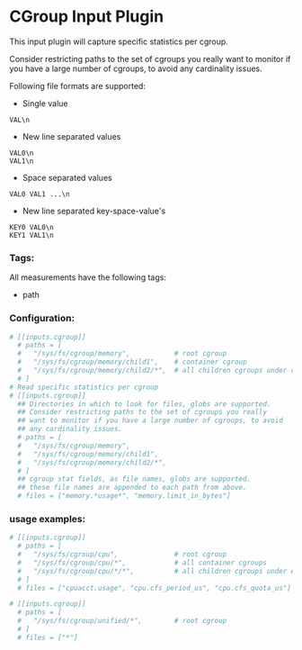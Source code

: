 # CGroup Input Plugin

This input plugin will capture specific statistics per cgroup.

Consider restricting paths to the set of cgroups you really
want to monitor if you have a large number of cgroups, to avoid
any cardinality issues.

Following file formats are supported:

* Single value

```
VAL\n
```

* New line separated values

```
VAL0\n
VAL1\n
```

* Space separated values

```
VAL0 VAL1 ...\n
```

* New line separated key-space-value's

```
KEY0 VAL0\n
KEY1 VAL1\n
```


### Tags:

All measurements have the following tags:
  - path


### Configuration:

```toml
# [[inputs.cgroup]]
  # paths = [
  #   "/sys/fs/cgroup/memory",           # root cgroup
  #   "/sys/fs/cgroup/memory/child1",    # container cgroup
  #   "/sys/fs/cgroup/memory/child2/*",  # all children cgroups under child2, but not child2 itself
  # ]
# Read specific statistics per cgroup
# [[inputs.cgroup]]
  ## Directories in which to look for files, globs are supported.
  ## Consider restricting paths to the set of cgroups you really
  ## want to monitor if you have a large number of cgroups, to avoid
  ## any cardinality issues.
  # paths = [
  #   "/sys/fs/cgroup/memory",
  #   "/sys/fs/cgroup/memory/child1",
  #   "/sys/fs/cgroup/memory/child2/*",
  # ]
  ## cgroup stat fields, as file names, globs are supported.
  ## these file names are appended to each path from above.
  # files = ["memory.*usage*", "memory.limit_in_bytes"]
```

### usage examples:

```toml
# [[inputs.cgroup]]
  # paths = [
  #   "/sys/fs/cgroup/cpu",              # root cgroup
  #   "/sys/fs/cgroup/cpu/*",            # all container cgroups
  #   "/sys/fs/cgroup/cpu/*/*",          # all children cgroups under each container cgroup
  # ]
  # files = ["cpuacct.usage", "cpu.cfs_period_us", "cpu.cfs_quota_us"]

# [[inputs.cgroup]]
  # paths = [
  #   "/sys/fs/cgroup/unified/*",        # root cgroup
  # ]
  # files = ["*"]
```
